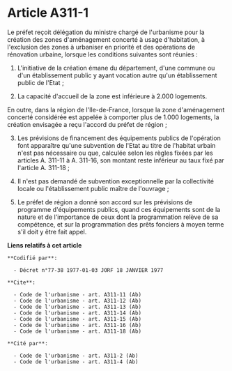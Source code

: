 # Article A311-1

Le préfet reçoit délégation du ministre chargé de l'urbanisme pour la création des zones d'aménagement concerté à usage
d'habitation, à l'exclusion des zones à urbaniser en priorité et des opérations de rénovation urbaine, lorsque les conditions
suivantes sont réunies :

1. L'initiative de la création émane du département, d'une commune ou d'un établissement public y ayant vocation autre qu'un
établissement public de l'Etat ;

2. La capacité d'accueil de la zone est inférieure à 2.000 logements.

En outre, dans la région de l'Ile-de-France, lorsque la zone d'aménagement concerté considérée est appelée à comporter plus
de 1.000 logements, la création envisagée a reçu l'accord du préfet de région ;

3. Les prévisions de financement des équipements publics de l'opération font apparaître qu'une subvention de l'Etat au titre
de l'habitat urbain n'est pas nécessaire ou que, calculée selon les règles fixées par les articles A. 311-11 à A. 311-16, son
montant reste inférieur au taux fixé par l'article A. 311-18 ;

4. Il n'est pas demandé de subvention exceptionnelle par la collectivité locale ou l'établissement public maître de
l'ouvrage ;

5. Le préfet de région a donné son accord sur les prévisions de programme d'équipements publics, quand ces équipements sont
de la nature et de l'importance de ceux dont la programmation relève de sa compétence, et sur la programmation des prêts
fonciers à moyen terme s'il doit y être fait appel.

**Liens relatifs à cet article**

	**Codifié par**:

	  - Décret n°77-38 1977-01-03 JORF 18 JANVIER 1977

	**Cite**:

	  - Code de l'urbanisme - art. A311-11 (Ab)
	  - Code de l'urbanisme - art. A311-12 (Ab)
	  - Code de l'urbanisme - art. A311-13 (Ab)
	  - Code de l'urbanisme - art. A311-14 (Ab)
	  - Code de l'urbanisme - art. A311-15 (Ab)
	  - Code de l'urbanisme - art. A311-16 (Ab)
	  - Code de l'urbanisme - art. A311-18 (Ab)

	**Cité par**:

	  - Code de l'urbanisme - art. A311-2 (Ab)
	  - Code de l'urbanisme - art. A311-4 (Ab)
